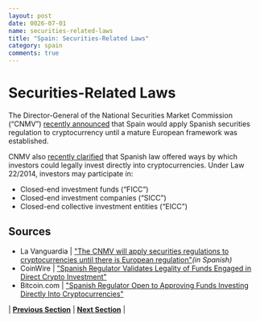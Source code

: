 ```yaml
---
layout: post
date: 0026-07-01
name: securities-related-laws
title: "Spain: Securities-Related Laws"
category: spain
comments: true
---
```


# Securities-Related Laws

The Director-General of the National Securities Market Commission (“CNMV”) [recently announced](http://www.lavanguardia.com/vida/20180510/443474927625/economiafinanzas--la-cnmv-aplicara-la-normativa-de-valores-a-las-criptomonedas-hasta-que-haya-regulacion-europea.html)  that Spain would apply Spanish securities regulation to cryptocurrency until a mature European framework was established.

CNMV also [recently clarified](https://news.bitcoin.com/spanish-regulator-approving-funds-investing-directly-cryptocurrencies/) that Spanish law offered ways by which investors could legally invest directly into cryptocurrencies. Under Law 22/2014, investors may participate in:
- Closed-end investment funds (“FICC”)
- Closed-end investment companies (“SICC”)
- Closed-end collective investment entities (“EICC”)


Sources 
--- 
- La Vanguardia | ["The CNMV will apply securities regulations to cryptocurrencies until there is European regulation"](http://www.lavanguardia.com/vida/20180510/443474927625/economiafinanzas--la-cnmv-aplicara-la-normativa-de-valores-a-las-criptomonedas-hasta-que-haya-regulacion-europea.html)*(in Spanish)*
- CoinWire | ["Spanish Regulator Validates Legality of Funds Engaged in Direct Crypto Investment"](https://www.coinwire.com/spanish-regulator-validates-legality-of-funds-engaged-in-direct-crypto-investment) 
- Bitcoin.com | ["Spanish Regulator Open to Approving Funds Investing Directly Into Cryptocurrencies"](https://news.bitcoin.com/spanish-regulator-approving-funds-investing-directly-cryptocurrencies/)


| **[Previous Section](https://neo-project.github.io/global-blockchain-compliance-hub//spain/spain-laws-token-sales.html)** | **[Next Section](https://neo-project.github.io/global-blockchain-compliance-hub//spain/spain-privacy-and-data-protection.html)** |
